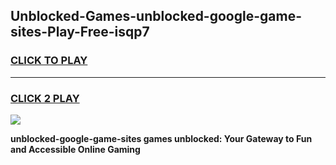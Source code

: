
## Unblocked-Games-unblocked-google-game-sites-Play-Free-isqp7
<h3>
<a href="https://premium76.site?title=unblocked-google-game-sites&ref=23A">CLICK TO PLAY</a></h3>
<hr>

<h3>
<a href="https://premium76.site?title=unblocked-google-game-sites&ref=23A">CLICK 2 PLAY</a>
  
</h3>

<a href="https://premium76.site?title=unblocked-google-game-sites&ref=23A"><img src="https://clearcache.store/games.png"></a>


**unblocked-google-game-sites games unblocked: Your Gateway to Fun and Accessible Online Gaming**
